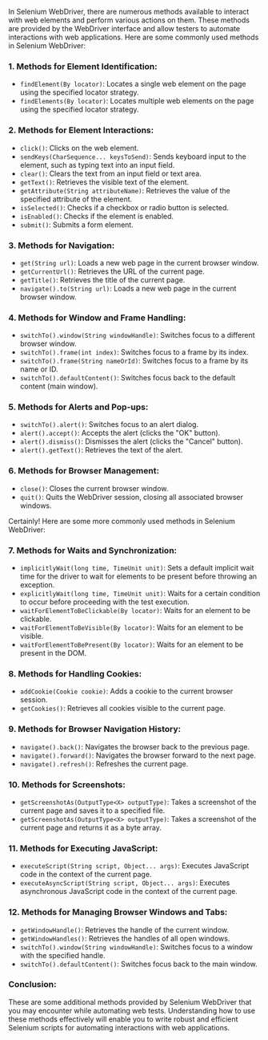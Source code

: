 In Selenium WebDriver, there are numerous methods available to interact with web elements and perform various actions on them. These methods are provided by the WebDriver interface and allow testers to automate interactions with web applications. Here are some commonly used methods in Selenium WebDriver:

### 1. Methods for Element Identification:
- `findElement(By locator)`: Locates a single web element on the page using the specified locator strategy.
- `findElements(By locator)`: Locates multiple web elements on the page using the specified locator strategy.

### 2. Methods for Element Interactions:
- `click()`: Clicks on the web element.
- `sendKeys(CharSequence... keysToSend)`: Sends keyboard input to the element, such as typing text into an input field.
- `clear()`: Clears the text from an input field or text area.
- `getText()`: Retrieves the visible text of the element.
- `getAttribute(String attributeName)`: Retrieves the value of the specified attribute of the element.
- `isSelected()`: Checks if a checkbox or radio button is selected.
- `isEnabled()`: Checks if the element is enabled.
- `submit()`: Submits a form element.

### 3. Methods for Navigation:
- `get(String url)`: Loads a new web page in the current browser window.
- `getCurrentUrl()`: Retrieves the URL of the current page.
- `getTitle()`: Retrieves the title of the current page.
- `navigate().to(String url)`: Loads a new web page in the current browser window.

### 4. Methods for Window and Frame Handling:
- `switchTo().window(String windowHandle)`: Switches focus to a different browser window.
- `switchTo().frame(int index)`: Switches focus to a frame by its index.
- `switchTo().frame(String nameOrId)`: Switches focus to a frame by its name or ID.
- `switchTo().defaultContent()`: Switches focus back to the default content (main window).

### 5. Methods for Alerts and Pop-ups:
- `switchTo().alert()`: Switches focus to an alert dialog.
- `alert().accept()`: Accepts the alert (clicks the "OK" button).
- `alert().dismiss()`: Dismisses the alert (clicks the "Cancel" button).
- `alert().getText()`: Retrieves the text of the alert.

### 6. Methods for Browser Management:
- `close()`: Closes the current browser window.
- `quit()`: Quits the WebDriver session, closing all associated browser windows.

Certainly! Here are some more commonly used methods in Selenium WebDriver:

### 7. Methods for Waits and Synchronization:
- `implicitlyWait(long time, TimeUnit unit)`: Sets a default implicit wait time for the driver to wait for elements to be present before throwing an exception.
- `explicitlyWait(long time, TimeUnit unit)`: Waits for a certain condition to occur before proceeding with the test execution.
- `waitForElementToBeClickable(By locator)`: Waits for an element to be clickable.
- `waitForElementToBeVisible(By locator)`: Waits for an element to be visible.
- `waitForElementToBePresent(By locator)`: Waits for an element to be present in the DOM.

### 8. Methods for Handling Cookies:
- `addCookie(Cookie cookie)`: Adds a cookie to the current browser session.
- `getCookies()`: Retrieves all cookies visible to the current page.

### 9. Methods for Browser Navigation History:
- `navigate().back()`: Navigates the browser back to the previous page.
- `navigate().forward()`: Navigates the browser forward to the next page.
- `navigate().refresh()`: Refreshes the current page.

### 10. Methods for Screenshots:
- `getScreenshotAs(OutputType<X> outputType)`: Takes a screenshot of the current page and saves it to a specified file.
- `getScreenshotAs(OutputType<X> outputType)`: Takes a screenshot of the current page and returns it as a byte array.

### 11. Methods for Executing JavaScript:
- `executeScript(String script, Object... args)`: Executes JavaScript code in the context of the current page.
- `executeAsyncScript(String script, Object... args)`: Executes asynchronous JavaScript code in the context of the current page.

### 12. Methods for Managing Browser Windows and Tabs:
- `getWindowHandle()`: Retrieves the handle of the current window.
- `getWindowHandles()`: Retrieves the handles of all open windows.
- `switchTo().window(String windowHandle)`: Switches focus to a window with the specified handle.
- `switchTo().defaultContent()`: Switches focus back to the main window.

### Conclusion:
These are some additional methods provided by Selenium WebDriver that you may encounter while automating web tests. Understanding how to use these methods effectively will enable you to write robust and efficient Selenium scripts for automating interactions with web applications.